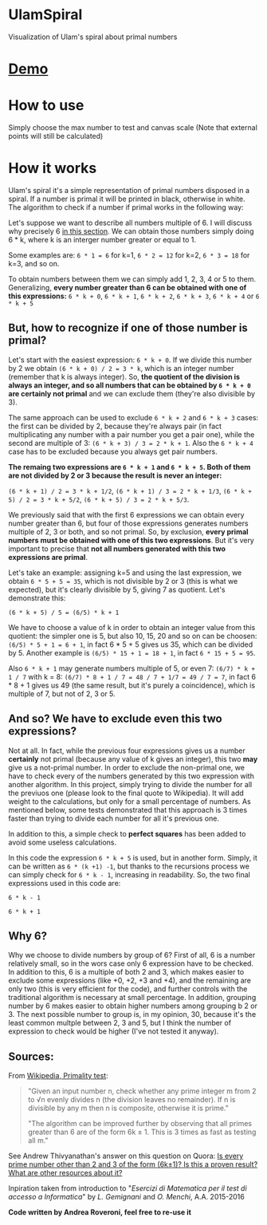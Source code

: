 # UlamSpiral
Visualization of Ulam's spiral about primal numbers

# [Demo](https://roveroniandrea.github.io/UlamSpiral/)

# How to use
Simply choose the max number to test and canvas scale (Note that external points will still be calculated)

# How it works
Ulam's spiral it's a simple representation of primal numbers disposed in a spiral. If a number is primal it will be printed in black, otherwise in white.
The algorithm to check if a number if primal works in the following way:

Let's suppose we want to describe all numbers multiple of 6. I will discuss why precisely 6 [in this section](https://github.com/roveroniandrea/UlamSpiral/blob/master/README.md#why-6). We can obtain those numbers simply doing 6 * k, where k is an interger number greater or equal to 1.

Some examples are:
`6 * 1 = 6` for k=1, `6 * 2 = 12` for k=2, `6 * 3 = 18` for k=3, and so on.

To obtain numbers between them we can simply add 1, 2, 3, 4 or 5 to them. Generalizing, **every number greater than 6 can be obtained with one of this expressions:**
`6 * k + 0`, `6 * k + 1`, `6 * k + 2`, `6 * k + 3`, `6 * k + 4` or `6 * k + 5`

## But, how to recognize if one of those number is primal?

Let's start with the easiest expression: `6 * k + 0`. If we divide this number by 2 we obtain `(6 * k + 0) / 2 = 3 * k`, which is an integer number (remember that k is always integer). So, **the quotient of the division is always an integer, and so all numbers that can be obtained by `6 * k + 0` are certainly not primal** and we can exclude them (they're also divisible by 3).

The same approach can be used to exclude `6 * k + 2` and `6 * k + 3` cases: the first can be divided by 2, because they're always pair (in fact multiplicating any number with a pair number you get a pair one), while the second are multiple of 3: `(6 * k + 3) / 3 = 2 * k + 1`. Also the `6 * k + 4` case has to be excluded because you always get pair numbers.

**The remaing two expressions are `6 * k + 1` and `6 * k + 5`. Both of them are not divided by 2 or 3 because the result is never an integer:**

`(6 * k + 1) / 2 = 3 * k + 1/2`, `(6 * k + 1) / 3 = 2 * k + 1/3`, `(6 * k + 5) / 2 = 3 * k + 5/2`, `(6 * k + 5) / 3 = 2 * k + 5/3`.

We previously said that with the first 6 expressions we can obtain every number greater than 6, but four of those expressions generates numbers multiple of 2, 3 or both, and so not primal. So, by exclusion, **every primal numbers must be obtained with one of this two expressions**. But it's very important to precise that **not all numbers generated with this two expressions are primal**.

Let's take an example: assigning k=5 and using the last expression, we obtain `6 * 5 + 5 = 35`, which is not divisible by 2 or 3 (this is what we expected), but it's clearly divisible by 5, giving 7 as quotient. Let's demonstrate this:

`(6 * k + 5) / 5 = (6/5) * k + 1`

We have to choose a value of k in order to obtain an integer value from this quotient: the simpler one is 5, but also 10, 15, 20 and so on can be choosen: `(6/5) * 5 + 1 = 6 + 1`, in fact 6 * 5 + 5 gives us 35, which can be divided by 5. Another example is `(6/5) * 15 + 1 = 18 + 1`, in fact `6 * 15 + 5 = 95`.

Also `6 * k + 1` may generate numbers multiple of 5, or even 7: `(6/7) * k + 1 / 7` with k = 8: `(6/7) * 8 + 1 / 7 = 48 / 7 + 1/7 = 49 / 7 = 7`, in fact 6 * 8 + 1 gives us 49 (the same result, but it's purely a coincidence), which is multiple of 7, but not of 2, 3 or 5.

## And so? We have to exclude even this two expressions?

Not at all. In fact, while the previous four expressions gives us a number **certainly** not primal (because any value of k gives an integer), this two **may** give us a not-primal number. In order to exclude the non-primal one, we have to check every of the numbers generated by this two expression with another algorithm. In this project, simply trying to divide the number for all the previuos one (please look to the final quote to Wikipedia). It will add weight to the calculations, but only for a small percentage of numbers. As mentioned below, some tests demonstrated that this approach is 3 times faster than trying to divide each number for all it's previous one.

In addition to this, a simple check to **perfect squares** has been added to avoid some useless calculations.

In this code the expression `6 * k + 5` is used, but in another form. Simply, it can be written as `6 * (k +1) -1`, but thanks to the recursions process we can simply check for `6 * k - 1`, increasing in readability. So, the two final expressions used in this code are:

`6 * k - 1`

`6 * k + 1`

## Why 6?
Why we choose to divide numbers by group of 6? First of all, 6 is a number relatively small, so in the wors case only 6 expression have to be checked. In addition to this, 6 is a multiple of both 2 and 3, which makes easier to exclude some expressions (like +0, +2, +3 and +4), and the remaining are only two (this is very efficient for the code), and further controls with the traditional algorithm is necessary at small percentage. In addition, grouping number by 6 makes easier to obtain higher numbers among grouping b 2 or 3. The next possible number to group is, in my opinion, 30, because it's the least common multple between 2, 3 and 5, but I think the number of expression to check would be higher (I've not tested it anyway).

## Sources:

From [Wikipedia, Primality test](https://en.wikipedia.org/wiki/Primality_test#Simple_methods):
>"Given an input number n, check whether any prime integer m from 2 to √n evenly divides n (the division leaves no remainder). If n is divisible by any m then n is composite, otherwise it is prime."
>
>"The algorithm can be improved further by observing that all primes greater than 6 are of the form 6k ± 1. This is 3 times as fast as testing all m."

See Andrew Thivyanathan's answer on this question on Quora: [Is every prime number other than 2 and 3 of the form (6k±1)? Is this a proven result? What are other resources about it?](https://www.quora.com/Is-every-prime-number-other-than-2-and-3-of-the-form-6k%C2%B11-Is-this-a-proven-result-What-are-other-resources-about-it)

Inpiration taken from introduction to "*Esercizi di Matematica per il test di accesso a Informatica*" by *L. Gemignani* and *O. Menchi*, A.A. 2015-2016

**Code written by Andrea Roveroni, feel free to re-use it**
